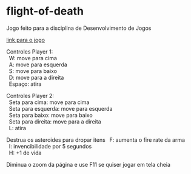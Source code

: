 # flight-of-death
Jogo feito para a disciplina de Desenvolvimento de Jogos

[link para o jogo](https://quejao.github.io/flight-of-death/game.html)

Controles Player 1:<br>
  &ensp;W: move para cima<br>
  &ensp;A: move para esquerda<br>
  &ensp;S: move para baixo<br>
 &ensp;D: move para a direita<br>
  &ensp;Espaço: atira<br>
  
Controles Player 2:<br>
  &ensp;Seta para cima: move para cima<br>
  &ensp;Seta para esquerda: move para esquerda<br>
  &ensp;Seta para baixo: move para baixo<br>
  &ensp;Seta para direita: move para a direita<br>
  &ensp;L: atira<br>

Destrua os asteroides para dropar itens
  &ensp;F: aumenta o fire rate da arma<br>
  &ensp;I: invencibilidade por 5 segundos<br>
  &ensp;H: +1 de vida<br>

Diminua o zoom da página e use F11 se quiser jogar em tela cheia